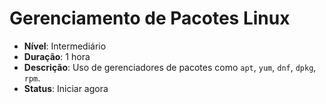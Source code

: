 # Gerenciamento de Pacotes Linux

- **Nível**: Intermediário
- **Duração**: 1 hora
- **Descrição**: Uso de gerenciadores de pacotes como `apt`, `yum`, `dnf`, `dpkg`, `rpm`.
- **Status**: Iniciar agora
